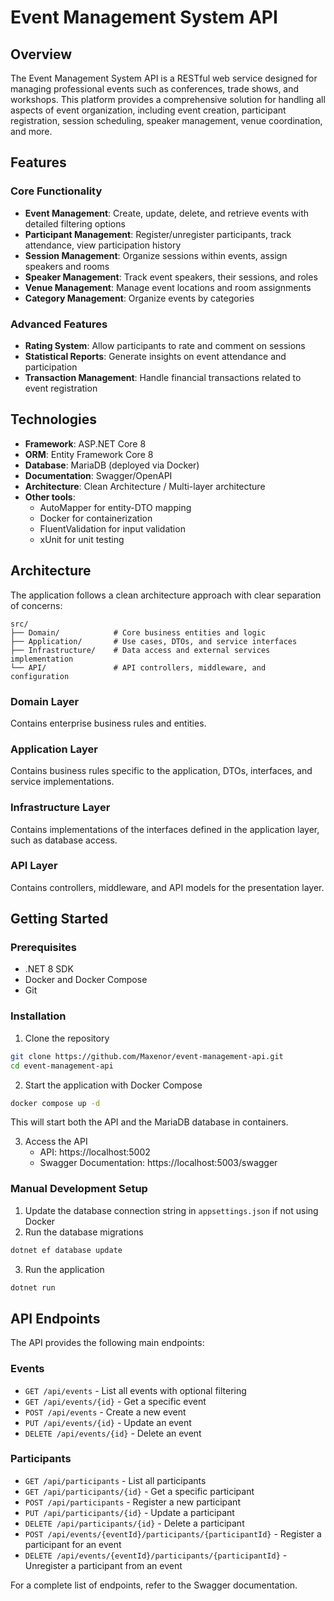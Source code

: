 # Event Management System API

## Overview

The Event Management System API is a RESTful web service designed for managing professional events such as conferences, trade shows, and workshops. This platform provides a comprehensive solution for handling all aspects of event organization, including event creation, participant registration, session scheduling, speaker management, venue coordination, and more.

## Features

### Core Functionality
- **Event Management**: Create, update, delete, and retrieve events with detailed filtering options
- **Participant Management**: Register/unregister participants, track attendance, view participation history
- **Session Management**: Organize sessions within events, assign speakers and rooms
- **Speaker Management**: Track event speakers, their sessions, and roles
- **Venue Management**: Manage event locations and room assignments
- **Category Management**: Organize events by categories

### Advanced Features
- **Rating System**: Allow participants to rate and comment on sessions
- **Statistical Reports**: Generate insights on event attendance and participation
- **Transaction Management**: Handle financial transactions related to event registration

## Technologies

- **Framework**: ASP.NET Core 8
- **ORM**: Entity Framework Core 8
- **Database**: MariaDB (deployed via Docker)
- **Documentation**: Swagger/OpenAPI
- **Architecture**: Clean Architecture / Multi-layer architecture
- **Other tools**: 
  - AutoMapper for entity-DTO mapping
  - Docker for containerization
  - FluentValidation for input validation
  - xUnit for unit testing

## Architecture

The application follows a clean architecture approach with clear separation of concerns:

```
src/
├── Domain/            # Core business entities and logic
├── Application/       # Use cases, DTOs, and service interfaces
├── Infrastructure/    # Data access and external services implementation
└── API/               # API controllers, middleware, and configuration
```

### Domain Layer
Contains enterprise business rules and entities.

### Application Layer
Contains business rules specific to the application, DTOs, interfaces, and service implementations.

### Infrastructure Layer
Contains implementations of the interfaces defined in the application layer, such as database access.

### API Layer
Contains controllers, middleware, and API models for the presentation layer.

## Getting Started

### Prerequisites
- .NET 8 SDK
- Docker and Docker Compose
- Git

### Installation

1. Clone the repository
```bash
git clone https://github.com/Maxenor/event-management-api.git
cd event-management-api
```

2. Start the application with Docker Compose
```bash
docker compose up -d
```

This will start both the API and the MariaDB database in containers.

3. Access the API
   - API: https://localhost:5002
   - Swagger Documentation: https://localhost:5003/swagger

### Manual Development Setup

1. Update the database connection string in `appsettings.json` if not using Docker
2. Run the database migrations
```bash
dotnet ef database update
```
3. Run the application
```bash
dotnet run
```

## API Endpoints

The API provides the following main endpoints:

### Events
- `GET /api/events` - List all events with optional filtering
- `GET /api/events/{id}` - Get a specific event
- `POST /api/events` - Create a new event
- `PUT /api/events/{id}` - Update an event
- `DELETE /api/events/{id}` - Delete an event

### Participants
- `GET /api/participants` - List all participants
- `GET /api/participants/{id}` - Get a specific participant
- `POST /api/participants` - Register a new participant
- `PUT /api/participants/{id}` - Update a participant
- `DELETE /api/participants/{id}` - Delete a participant
- `POST /api/events/{eventId}/participants/{participantId}` - Register a participant for an event
- `DELETE /api/events/{eventId}/participants/{participantId}` - Unregister a participant from an event

For a complete list of endpoints, refer to the Swagger documentation.